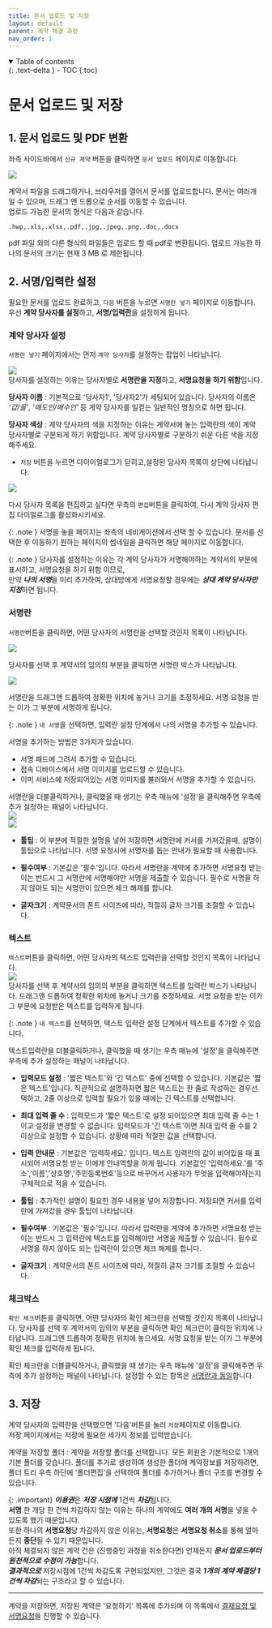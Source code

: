 ```yaml
---
title: 문서 업로드 및 저장
layout: default
parent: 계약 체결 과정
nav_order: 1
---
```


<details open markdown="block">
  <summary>
    Table of contents
  </summary>
  {: .text-delta }
- TOC
{:toc}
</details>

# 문서 업로드 및 저장
## 1. 문서 업로드 및 PDF 변환


좌측 사이드바에서 `신규 계약` 버튼을 클릭하면 `문서 업로드` 페이지로 이동합니다.  
  
![](/user_guide/assets/process/create1.png)

계약서 파일을 드래그하거나, 브라우저를 열어서 문서를 업로드합니다.
문서는 여러개 일 수 있으며, 드래그 앤 드롭으로 순서를 이동할 수 있습니다.  
업로드 가능한 문서의 형식은 다음과 같습니다. 
```
.hwp,.xls,.xlsx,.pdf,.jpg,.jpeg,.png,.doc,.docx
```
pdf 파일 외의 다른 형식의 파일들은 업로드 할 때 pdf로 변환됩니다. 업로드 가능한 하나의 문서의 크기는 현재 3 MB 로 제한됩니다.

## 2. 서명/입력란 설정
필요한 문서를 업로드 완료하고, `다음` 버튼을 누르면 `서명란 넣기`  페이지로 이동합니다. 우선 **계약 당사자를 설정**하고, **서명/입력란**을 설정하게 됩니다. 

### 계약 당사자 설정
`서명란 넣기` 페이지에서는 먼저 `계약 당사자`를 설정하는 팝업이 나타납니다.  

![](/user_guide/assets/process/create2.png)  
당사자를 설정하는 이유는 당사자별로 **서명란을 지정**하고,  **서명요청을 하기 위함**입니다.

 **당사자 이름** 
 : 기본적으로 '당사자1', '당사자2'가 세팅되어 있습니다. 당사자의 이름은 *'갑/을'*, *'매도인/매수인'* 등 계약 당사자를 일컫는 일반적인 명칭으로 하면 됩니다.

 **당사자 색상** 
 : 계약 당사자의 색을 지정하는 이유는 계약서에 놓는 입력란의 색이 계약 당사자별로 구분되게 하기 위함입니다. 계약 당사자별로 구분하기 쉬운 다른 색을 지정해주세요.

- `저장` 버튼을 누르면 다이이얼로그가 닫히고,설정된 당사자 목록이 상단에 나타납니다.  
  

![](/user_guide/assets/process/create3.png)  
  

 다시 당사자 목록을 편집하고 싶다면 우측의 `편집`버튼을 클릭하여, 다시 계약 당사자 편집 다이얼로그를 활성화시키세요.

{: .note }
서명을 놓을 페이지는 좌측의 네비게이션에서 선택 할 수 있습니다. 문서를 선택한 후 이동하기 원하는 페이지의 썸네일을 클릭하면 해당 페이지로 이동합니다. 
 
{: .note }
당사자를 설정하는 이유는 각 계약 당사자가 서명해야하는 계약서의 부분에 표시하고, 서명요청을 하기 위함 이므로,  
만약  ***나의 서명***을 미리 추가하여, 상대방에게 서명요청할 경우에는 ***상대 계약 당사자만 지정***하면 됩니다.  

### 서명란
`서명란`버튼을 클릭하면, 어떤 당사자의 서명란을 선택할 것인지 목록이 나타납니다. 

![](/user_guide/assets/process/create4.png)  

당사자를 선택 후 계약서의 임의의 부분을 클릭하면 서명란 박스가 나타납니다. 

![](/user_guide/assets/process/create5.png)  

서명란을 드래그앤 드롭하여 정확한 위치에 놓거나 크기를 조정하세요. 서명 요청을 받는 이가 그 부분에 서명하게 됩니다.  

{: .note }
 `내 서명`을 선택하면, 입력란 설정 단계에서 나의 서명을 추가할 수 있습니다.  

서명을 추가하는 방법은 3가지가 있습니다. 
- 서명 패드에 그려서 추가할 수 있습니다. 
- 접속 디바이스에서 서명 이미지를 업로드할 수 있습니다.
- 이미 서비스에 저장되어있는 서명 이미지를 불러와서 서명을 추가할 수 있습니다.

서명란을 더블클릭하거나, 클릭했을 때 생기는 우측 매뉴에 '설정'을 클릭해주면 우측에 추가 설정하는 패널이 나타납니다.  
![](/user_guide/assets/process/create6.png)    
![](/user_guide/assets/process/create7.png)  

- **툴팁** : 이 부분에 적절한 설명을 넣어 저장하면 서명란에 커서를 가져갔을때, 설명이 툴팁으로 나타납니다. 서명 요청시에 서명자를 돕는 안내가 필요할 때 사용합니다. 

- **필수여부** : 기본값은 '필수'입니다. 따라서 서명란을 계약에 추가하면 서명요청 받는 이는 반드시 그 서명란에 서명해야만 서명을 제출할 수 있습니다. 필수로 서명을 하지 않아도 되는 서명란이 있으면 체크 해제를 합니다. 

- **글자크기** : 계약문서의 폰트 사이즈에 따라, 적절히 글자 크기를 조절할 수 있습니다. 

### 텍스트

`텍스트`버튼을 클릭하면, 어떤 당사자의 텍스트 입력란을 선택할 것인지 목록이 나타납니다.  
![](/user_guide/assets/process/create8.png)  
당사자를 선택 후 계약서의 임의의 부분을 클릭하면 텍스트를 입력란 박스가 나타납니다. 드래그앤 드롭하여 정확한 위치에 놓거나 크기를 조정하세요. 서명 요청을 받는 이가 그 부분에 요청받은 텍스트를 입력하게 됩니다.  

{: .note }
 `내 텍스트`를 선택하면, 텍스트 입력란 설정 단계에서 텍스트를 추가할 수 있습니다.  

텍스트입력란을 더블클릭하거나, 클릭했을 때 생기는 우측 매뉴에 '설정'을 클릭해주면 우측에 추가 설정하는 패널이 나타납니다.

- **입력모드 설정** : '짧은 텍스트'와 '긴 텍스트' 중에 선택할 수 있습니다. 기본값은 '짧은 텍스트'입니다. 직관적으로 설명하자면 짧은 텍스트는 한 줄로 작성하는 경우선택하고, 2줄 이상으로 입력할 필요가 있을 때에는 긴 텍스트를 선택합니다.

- **최대 입력 줄 수** : 입력모드가 '짧은 텍스트'로 설정 되어있으면 최대 입력 줄 수는 1이고 설정을 변경할 수 없습니다. 입력모드가 '긴 텍스트'이면 최대 입력 줄 수를 2 이상으로 설정할 수 있습니다. 상황에 따라 적절한 값을 선택합니다. 

- **입력 안내문** : 기본값은 '입력하세요.' 입니다.  텍스트 입력란의 값이 비어있을 때 표시되어 서명요청 받는 이에게 안내역할을 하게 됩니다. 기본값인 '입력하세요.'를 '주소','이름','상호명','주민등록번호'등으로 바꾸어서 사용자가 무엇을 입력해야하는지 구체적으로 적을 수 있습니다.  

- **툴팁** : 추가적인 설명이 필요한 경우 내용을 넣어 저장합니다. 저장되면 커서를 입력란에 가져갔을 경우 툴팁이 나타납니다.

- **필수여부** : 기본값은 '필수'입니다. 따라서 입력란을 계약에 추가하면 서명요청 받는 이는 반드시 그 입력란에 텍스트를 입력해야만 서명을 제출할 수 있습니다. 필수로 서명을 하지 않아도 되는 입력란이 있으면 체크 해제를 합니다. 

- **글자크기** : 계약문서의 폰트 사이즈에 따라, 적절히 글자 크기를 조절할 수 있습니다. 

### 체크박스

`확인 체크`버튼을 클릭하면, 어떤 당사자의 확인 체크란을 선택할 것인지 목록이 나타납니다. 당사자를 선택 후 계약서의 임의의 부분을 클릭하면 확인 체크란이 클릭한 위치에 나타납니다. 드래그앤 드롭하여 정확한 위치에 놓으세요. 서명 요청을 받는 이가 그 부분에 확인 체크를 입력하게 됩니다.  

확인 체크란을 더블클릭하거나, 클릭했을 때 생기는 우측 매뉴에 '설정'을 클릭해주면 우측에 추가 설정하는 패널이 나타납니다. 설정할 수 있는 항목은 [서명란과 동일](#서명란)합니다. 

## 3. 저장
계약 당사자와 입력란을 선택했으면 '다음'버튼을 눌러 `저장`페이지로 이동합니다.  
저장 페이지에서는 저장에 필요한 세가지 정보를 입력받습니다. 

계약을 저장할 폴더
: 계약을 저장할 폴더를 선택합니다. 모든 회원은 기본적으로 1개의 기본 폴더를 갖습니다. 폴더를 추가로 생성하여 생성한 폴더에 계약정보를 저장하려면, 폴더 트리 우측 하단에 '폴더편집'을 선택하여 폴더를 추가하거나 폴더 구조를 변경할 수 있습니다.  

{: .important}
***이용권***은 ***저장 시점에*** 1건씩 ***차감***됩니다.  
**서명** 한 개당 한 건씩 차감하지 않는 이유는 하나의 계약에도 **여러 개의 서명**을 넣을 수 있도록 했기 때문입니다.  
또한 하나의 **서명요청**당 차감하지 않은 이유는, **서명요청**은 **서명요청 취소**를 통해 얼마든지 **중단**될 수 있기 때문입니다.  
아직 체결되지 않은 계약 건은 (진행중인 과정을 취소한다면) 언제든지 ***문서 업로드부터 원천적으로 수정이 가능***합니다.  
***결과적으로*** 저장시점에 1건씩 차감도록 구현되었지만, 그것은 결국 ***1개의 계약 체결당 1건씩 차감***되는 구조라고 할 수 있습니다.

---

계약을 저장하면, 저장된 계약은 '요청하기' 목록에 추가되며 이 목록에서 [결재요청 및 서명요청](/process/send.html)을 진행할 수 있습니다. 
